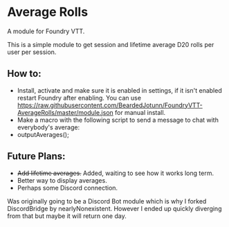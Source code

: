 # Average Rolls
A module for Foundry VTT.

This is a simple module to get session and lifetime average D20 rolls per user per session. 

## How to:
 - Install, activate and make sure it is enabled in settings, if it isn't enabled restart Foundry after enabling. You can use https://raw.githubusercontent.com/BeardedJotunn/FoundryVTT-AverageRolls/master/module.json for manual install.
 - Make a macro with the following script to send a message to chat with everybody's average:
 - outputAverages();

## Future Plans:
 - ~~Add lifetime averages.~~ Added, waiting to see how it works long term.
 - Better way to display averages.
 - Perhaps some Discord connection. 

Was originally going to be a Discord Bot module which is why I forked DiscordBridge by nearlyNonexistent. However I ended up quickly diverging from that but maybe it will return one day.